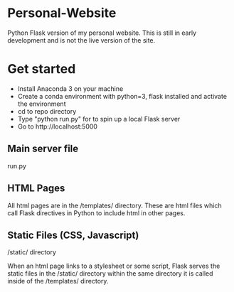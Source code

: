 # Personal-Website
Python Flask version of my personal website. This is still in early development and is not the live version of the site.

# Get started
- Install Anaconda 3 on your machine
- Create a conda environment with python=3, flask installed and activate the environment
- cd to repo directory
- Type "python run.py" for to spin up a local Flask server
- Go to http://localhost:5000

## Main server file
run.py

## HTML Pages
All html pages are in the /templates/ directory. These are html files which
call Flask directives in Python to include html in other pages.

## Static Files (CSS, Javascript)
/static/ directory

When an html page links to a stylesheet or some script, Flask serves the static
files in the /static/ directory within the same directory it is called inside
of the /templates/ directory.
